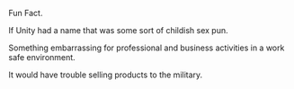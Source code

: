 Fun Fact.

If Unity had a name that was some sort of childish sex pun.

Something embarrassing for professional and business activities in a work safe environment.

It would have trouble selling products to the military.